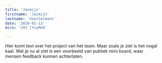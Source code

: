 ```yaml
---
title: 'Jasmijn'
firstname: 'Jasmijn'
lastname: 'Voestermans'
date: '2020-01-13'
miro: 'o9J_lYvyMeQ'

---
```


Hier komt text over het project van het team. Maar zoals je ziet is het nogal kaal. Wat je nu al ziet is een voorbeeld van publiek miro board, waar mensen feedback kunnen achterlaten.

